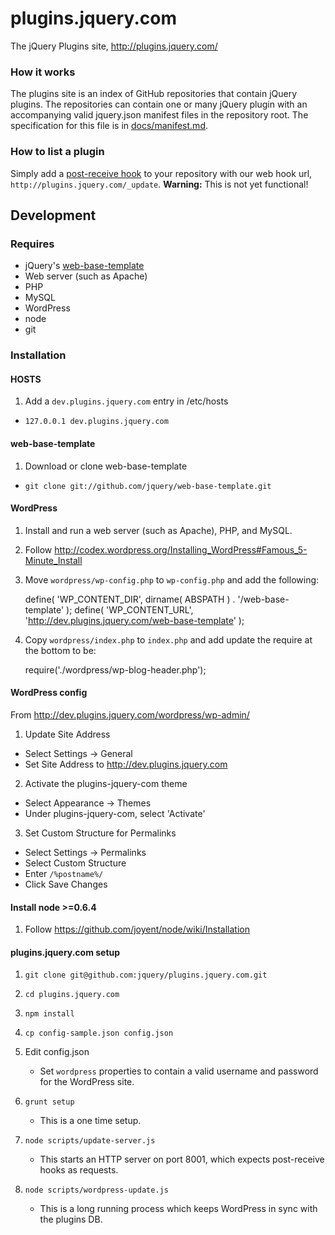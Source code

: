 # plugins.jquery.com

The jQuery Plugins site, http://plugins.jquery.com/

### How it works

The plugins site is an index of GitHub repositories that contain jQuery plugins. The repositories can contain one or many jQuery plugin with an accompanying valid jquery.json manifest files in the repository root. The specification for this file is in [docs/manifest.md](/jquery/plugins.jquery.com/blob/master/docs/manifest.md).

### How to list a plugin

Simply add a [post-receive hook](http://help.github.com/post-receive-hooks/) to your repository with our web hook url, `http://plugins.jquery.com/_update`.
**Warning:** This is not yet functional!

## Development

### Requires

* jQuery's [web-base-template](https://github.com/jquery/web-base-template)
* Web server (such as Apache)
* PHP
* MySQL
* WordPress
* node
* git

### Installation

#### HOSTS

1. Add a `dev.plugins.jquery.com` entry in /etc/hosts

 * `127.0.0.1 dev.plugins.jquery.com`

#### web-base-template

1. Download or clone web-base-template

 * `git clone git://github.com/jquery/web-base-template.git`

#### WordPress

1. Install and run a web server (such as Apache), PHP, and MySQL.

2. Follow http://codex.wordpress.org/Installing_WordPress#Famous_5-Minute_Install

3. Move `wordpress/wp-config.php` to `wp-config.php` and add the following:

    define( 'WP_CONTENT_DIR', dirname( ABSPATH ) . '/web-base-template' );
    define( 'WP_CONTENT_URL', 'http://dev.plugins.jquery.com/web-base-template' );

4. Copy `wordpress/index.php` to `index.php` and add update the require at the bottom to be:

    require('./wordpress/wp-blog-header.php');

#### WordPress config

From http://dev.plugins.jquery.com/wordpress/wp-admin/

1. Update Site Address

 * Select Settings -> General
 * Set Site Address to http://dev.plugins.jquery.com

2. Activate the plugins-jquery-com theme

 * Select Appearance -> Themes
 * Under plugins-jquery-com, select 'Activate'

3. Set Custom Structure for Permalinks

 * Select Settings -> Permalinks
 * Select Custom Structure
 * Enter `/%postname%/`
 * Click Save Changes

#### Install node >=0.6.4

1. Follow https://github.com/joyent/node/wiki/Installation

#### plugins.jquery.com setup

1. `git clone git@github.com:jquery/plugins.jquery.com.git`

2. `cd plugins.jquery.com`

3. `npm install`

4. `cp config-sample.json config.json`

5. Edit config.json
    * Set `wordpress` properties to contain a valid username and password for the WordPress site.

6. `grunt setup`
    * This is a one time setup.

7. `node scripts/update-server.js`
    * This starts an HTTP server on port 8001, which expects post-receive hooks as requests.

8. `node scripts/wordpress-update.js`
    * This is a long running process which keeps WordPress in sync with the plugins DB.

